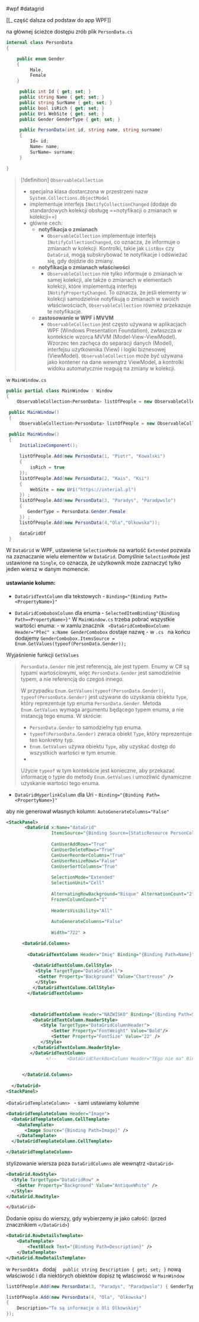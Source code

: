 #wpf #datagrid 

[[_ część dalsza od podstaw do app WPF]]

na głównej ścieżce dostępu zrób plik `PersonData.cs`
```c#
internal class PersonData
{

    public enum Gender
	{
	     Male,
	     Female
	}

	 public int Id { get; set; }
	 public string Name { get; set; }
	 public string SurName { get; set; }
	 public bool isRich { get; set; }
	 public Uri WebSite { get; set; }
	 public Gender GenderType { get; set; }

	 public PersonData(int id, string name, string surname)
	 {
	     Id= id;
	     Name= name;
	     SurName= surname;
	 }

}

```

>[!definition] `ObservableCollection`
>- specjalna klasa dostarczona w przestrzeni nazw `System.Collections.ObjectModel`
>- implementuje interfejs `INotifyCollectionChanged` (dodaje do standardowych kolekcji obsługę ==notyfikacji o zmianach w kolekcji==)
>- główne cech:
>	- **notyfikacja o zmianach**
>		- `ObservableCollection` implementuje interfejs `INotifyCollectionChanged`, co oznacza, że informuje o zmianach w kolekcji. Kontrolki, takie jak `ListBox` czy `DataGrid`, mogą subskrybować te notyfikacje i odświeżać się, gdy dojdzie do zmiany.
>	- **notyfikacja o zmianach właściwości**
>		- `ObservableCollection` nie tylko informuje o zmianach w samej kolekcji, ale także o zmianach w elementach kolekcji, które implementują interfejs `INotifyPropertyChanged`. To oznacza, że jeśli elementy w kolekcji samodzielnie notyfikują o zmianach w swoich właściwościach, `ObservableCollection` również przekazuje te notyfikacje.
>	- **zastosowanie w WPF i MVVM**
>		- `ObservableCollection` jest często używana w aplikacjach WPF (Windows Presentation Foundation), zwłaszcza w kontekście wzorca MVVM (Model-View-ViewModel). Wzorzec ten zachęca do separacji danych (Model), interfejsu użytkownika (View) i logiki biznesowej (ViewModel). `ObservableCollection` może być używana jako kontener na dane wewnątrz ViewModel, a kontrolki widoku automatycznie reagują na zmiany w kolekcji.

w `MainWindow.cs`
```c#
public partial class MainWindow : Window
{
    ObservableCollection<PersonData> listOfPeople = new ObservableCollection<PersonData>();

 public MainWindow()
 {
	 ObservableCollection<PersonData> listOfPeople = new ObservableCollection<PersonData>();

 public MainWindow()
 {
     InitializeComponent();
     
     listOfPeople.Add(new PersonData(1, "Piotr", "Kowalski") 
     {
         isRich = true 
     });
     listOfPeople.Add(new PersonData(2, "Kais", "Ksi")
     {
         WebSite = new Uri("https://interial.pl")
     }) ;
     listOfPeople.Add(new PersonData(3, "Paradys", "Paradpwslo")
     {
        GenderType = PersonData.Gender.Female
     }) ;
     listOfPeople.Add(new PersonData(4,"Ola","Olkowska"));

     dataGridOf
 }
```



>   
W `DataGrid` w WPF, ustawienie `SelectionMode` na wartość `Extended` pozwala na zaznaczanie wielu elementów w `DataGrid`. Domyślnie `SelectionMode` jest ustawione na `Single`, co oznacza, że użytkownik może zaznaczyć tylko jeden wiersz w danym momencie.

#### ustawianie kolumn:
- `DataGridTextColumn` dla tekstowych - `Binding="{Binding Path=<PropertyName>}"`

- `DataGridComboboxColumn` dla enuma - `SelectedItemBinding"{Binding Path=<PropertyName>}"`
W `MainWindow.cs` trzeba pobrać wszystkie wartości enuma:
		- w xamlu znacznik ` <DataGridComboBoxColumn Header="Płeć" x:Name GenderCombobox` dostaje nazwę
		- w `.cs `      na końcu dodajemy `GenderCombobox.ItemsSource = Enum.GetValues(typeof(PersonData.Gender));`

Wyjaśnienie funkcji `GetValues`
> `PersonData.Gender` nie jest referencją, ale jest typem. Enumy w C# są typami wartościowymi, więc `PersonData.Gender` jest samodzielnie typem, a nie referencją do czegoś innego.
> 
> W przypadku `Enum.GetValues(typeof(PersonData.Gender))`, `typeof(PersonData.Gender)` jest używane do uzyskania obiektu `Type`, który reprezentuje typ enuma `PersonData.Gender`. Metoda `Enum.GetValues` wymaga argumentu będącego typem enuma, a nie instancją tego enuma.
> W skrócie:
> 	- `PersonData.Gender` to samodzielny typ enuma.
> 	- `typeof(PersonData.Gender)` zwraca obiekt `Type`, który reprezentuje ten konkretny typ.
> 	- `Enum.GetValues` używa obiektu `Type`, aby uzyskać dostęp do wszystkich wartości w tym enumie.
> 	- 
> Użycie `typeof` w tym kontekście jest konieczne, aby przekazać informację o typie do metody `Enum.GetValues` i umożliwić dynamiczne uzyskanie wartości tego enuma.

- `DataGridHyperlinkColumn` dla Uri - `Binding="{Binding Path=<PropertyName>}"`

aby nie generował własnych kolumn:  `AutoGenerateColumns="False" `

```xml
<StackPanel>
       <DataGrid x:Name="dataGrid" 
                 ItemsSource="{Binding Source={StaticResource PersonCollectionView}}" 
                 
                 CanUserAddRows="True"
                 CanUserDeleteRows="True"
                 CanUserReorderColumns="True"
                 CanUserResizeRows="False"
                 CanUserSortColumns="True" 
                 
                 SelectionMode="Extended"
                 SelectionUnit="Cell"
                 
                 AlternatingRowBackground="Bisque" AlternationCount="2"
                 FrozenColumnCount="1"
                 
                 HeadersVisibility="All"
                 
                 AutoGenerateColumns="False" 
                 
                 Width="722" >

      <DataGrid.Columns>
               
        <DataGridTextColumn Header="Imię" Binding="{Binding Path=Name}" >
         
          <DataGridTextColumn.CellStyle>
           <Style TargetType="DataGridCell">
            <Setter Property="Background" Value="Chartreuse" />
           </Style>
          </DataGridTextColumn.CellStyle>
        </DataGridTextColumn>



         <DataGridTextColumn Header="NAZWISKO" Binding="{Binding Path=SurName}">
          <DataGridTextColumn.HeaderStyle>
             <Style TargetType="DataGridColumnHeader">
                 <Setter Property="FontWeight" Value="Bold"/>
                 <Setter Property="FontSize" Value="22" />
             </Style>
          </DataGridTextColumn.HeaderStyle>
         </DataGridTextColumn>
               <!--    <DataGridCheckBoxColumn Header="TEgo nie ma" Binding="{Binding Path=SurName}" -->
     

	  </DataGrid.Columns>
           
  </DataGrid>
<StackPanel>
``` 

`<DataGridTemplateColumn> ` - sami ustawiamy kolumne
```xml
<DataGridTemplateColumn Header="Image">
  <DataGridTemplateColumn.CellTemplate>
    <DataTemplate>
       <Image Source="{Binding Path=Image}" />
    </DataTemplate>   
  </DataGridTemplateColumn.CellTemplate>

</DataGridTemplateColumn>
```

stylizowanie wiersza
poza `DataGridColumns` ale wewnątrz `<DataGrid>`
```xml
<DataGrid.RowStyle>
  <Style TargetType="DataGridRow" >
    <Setter Property="Background" Value="AntiqueWhite" />
  </Style>
</DataGrid.RowStyle>

</DataGrid>
```


Dodanie opisu do wierszy, gdy wybierzemy je jako całość:
(przed znacznikiem `</DataGrid>`)
```xml
<DataGrid.RowDetailsTemplate>
	<DataTemplate>
		<TextBlock Text="{Binding Path=Description}" />
	</DataTemplate>
</DataGrid.RowDetailsTemplate>
```

w `PersonDAta ` dodaj `  public string Description { get; set; }` nową właściwość i dla niektórych obiektów dopisz tę właściwość w `MainWindow`
```c#
listOfPeople.Add(new PersonData(3, "Paradys", "Paradpwslo") { GenderType = PersonData.Gender.Female, Description = "To jest INFO o Parysie" });

listOfPeople.Add(new PersonData(4, "Ola", "Olkowska") 
{ 
    Description="To są informacje o Oli Olkowskiej"
});
```




